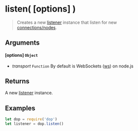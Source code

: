 # listen( [options] )

> Creates a new [listener](/javascript/api/listener) instance that listen for new [connections/nodes](/javascript/api/node).

## Arguments

#### [options] `Object`
- *transport* `Function` By default is WebSockets ([ws](https://github.com/websockets/ws)) on node.js

## Returns

A new [listener](/javascript/api/listener) instance.


## Examples
```js
let dop = require('dop')
let listener = dop.listen()
```